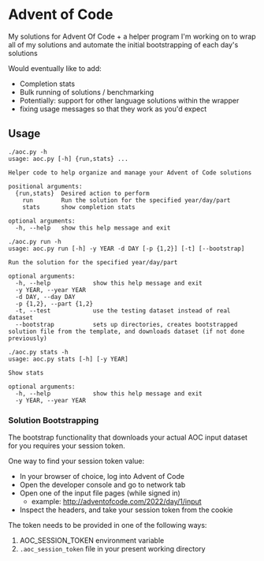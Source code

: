 # Advent of Code

My solutions for Advent Of Code + a helper program I'm working on 
to wrap all of my solutions and automate the initial bootstrapping of each day's solutions

Would eventually like to add:
* Completion stats
* Bulk running of solutions / benchmarking
* Potentially: support for other language solutions within the wrapper
* fixing usage messages so that they work as you'd expect

## Usage

```
./aoc.py -h
usage: aoc.py [-h] {run,stats} ...

Helper code to help organize and manage your Advent of Code solutions

positional arguments:
  {run,stats}  Desired action to perform
    run        Run the solution for the specified year/day/part
    stats      show completion stats

optional arguments:
  -h, --help   show this help message and exit
```
```
./aoc.py run -h
usage: aoc.py run [-h] -y YEAR -d DAY [-p {1,2}] [-t] [--bootstrap]

Run the solution for the specified year/day/part

optional arguments:
  -h, --help            show this help message and exit
  -y YEAR, --year YEAR
  -d DAY, --day DAY
  -p {1,2}, --part {1,2}
  -t, --test            use the testing dataset instead of real dataset
  --bootstrap           sets up directories, creates bootstrapped solution file from the template, and downloads dataset (if not done previously)
```
```
./aoc.py stats -h
usage: aoc.py stats [-h] [-y YEAR]

Show stats

optional arguments:
  -h, --help            show this help message and exit
  -y YEAR, --year YEAR
```
### Solution Bootstrapping
The bootstrap functionality that downloads your actual AOC input dataset for you requires your session token.

One way to find your session token value:
* In your browser of choice, log into Advent of Code
* Open the developer console and go to network tab
* Open one of the input file pages (while signed in)
    * example: http://adventofcode.com/2022/day/1/input
* Inspect the headers, and take your session token from the cookie

The token needs to be provided in one of the following ways:
1. AOC_SESSION_TOKEN environment variable
2. `.aoc_session_token` file in your present working directory